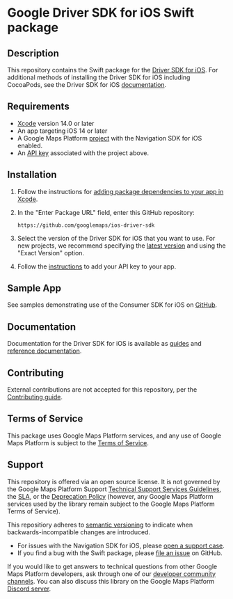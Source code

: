 # Google Driver SDK for iOS Swift package

## Description

This repository contains the Swift package for the
[Driver SDK for iOS](https://developers.google.com/maps/documentation/transportation-logistics/on-demand-rides-deliveries-solution/trip-order-progress/driver-sdk/driver_sdk_quickstart_ios).
For additional methods of installing the Driver SDK for iOS including
CocoaPods, see the Driver SDK for iOS
[documentation](tps://developers.google.com/maps/documentation/transportation-logistics/on-demand-rides-deliveries-solution/trip-order-progress/driver-sdk/driver_sdk_quickstart_ios).

## Requirements

-   [Xcode](https://developer.apple.com/xcode/) version 14.0 or later
-   An app targeting iOS 14 or later
-   A Google Maps Platform
    [project](https://developers.google.com/maps/documentation/navigation/ios-sdk/config)
    with the Navigation SDK for iOS enabled.
-   An
    [API key](https://developers.google.com/maps/documentation/ios-sdk/get-api-key)
    associated with the project above.

## Installation

1.  Follow the instructions for
    [adding package dependencies to your app in Xcode](https://developer.apple.com/documentation/xcode/adding-package-dependencies-to-your-app).

2.  In the "Enter Package URL" field, enter this GitHub repository:

    ```
    https://github.com/googlemaps/ios-driver-sdk
    ```

3.  Select the version of the Driver SDK for iOS that you want to use. For new
    projects, we recommend specifying the
    [latest version](https://developers.google.com/maps/documentation/transportation-logistics/on-demand-rides-deliveries-solution/support/relnotes_driver_sdk_ios)
    and using the "Exact Version" option.

4.  Follow the
    [instructions](https://developers.google.com/maps/documentation/navigation/ios-sdk/config#add-an-api-key-to-your-project)
    to add your API key to your app.

## Sample App

See samples demonstrating use of the Consumer SDK for iOS on
[GitHub](https://github.com/googlemaps/ios-on-demand-rides-deliveries-samples).

## Documentation

Documentation for the Driver SDK for iOS is available as
[guides](https://developers.google.com/maps/documentation/transportation-logistics/on-demand-rides-deliveries-solution/trip-order-progress/driver-sdk/driver_sdk_quickstart_ios)
and
[reference documentation](https://developers.google.com/maps/documentation/transportation-logistics/on-demand-rides-deliveries-solution/reference).

## Contributing

External contributions are not accepted for this repository, per the
[Contributing guide](https://github.com/googlemaps/ios-driver-sdk/blob/main/CONTRIBUTING.md).

## Terms of Service

This package uses Google Maps Platform services, and any use of Google Maps
Platform is subject to the
[Terms of Service](https://cloud.google.com/maps-platform/terms).

## Support

This repository is offered via an open source license. It is not governed by the
Google Maps Platform Support
[Technical Support Services Guidelines](https://cloud.google.com/maps-platform/terms/tssg),
the [SLA](https://cloud.google.com/maps-platform/terms/sla), or the
[Deprecation Policy](https://cloud.google.com/maps-platform/terms) (however, any
Google Maps Platform services used by the library remain subject to the Google
Maps Platform Terms of Service).

This repositiory adheres to [semantic versioning](https://semver.org/) to
indicate when backwards-incompatible changes are introduced.

-   For issues with the Navigation SDK for iOS, please
    [open a support case](https://developers.google.com/maps/documentation/navigation/ios-sdk/support).
-   If you find a bug with the Swift package, please
    [file an issue](https://github.com/googlemaps/ios-navigation-sdk/issues) on
    GitHub.

If you would like to get answers to technical questions from other Google Maps
Platform developers, ask through one of our
[developer community channels](https://developers.google.com/maps/developer-community).
You can also discuss this library on the Google Maps Platform
[Discord server](https://discord.gg/hYsWbmk).

